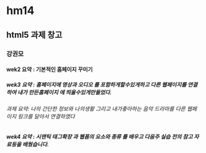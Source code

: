 # hm14
## html5 과제 창고
### 강권모
#### wek2 요약 : 기본적인 홈페이지 꾸미기
##### wek3 요약 : 홈페이지에 영상과 오디오 를 포함하게할수있게하고 다른 웹페이지를 연결하여 내가 만든홈페이지 에 띄울수있게만들었다.
###### 과제 요약: 나의 간단한 정보와 나의생활 그리고 내가좋아하는 음악 드라마를 다른 웹페이지 링크를 달아서 연결하였다
##### wek4 요약 : 시맨틱 태그확장 과 웹폼의 요소와 종류 를 배우고 다음주 실습 전의 참고 자료등을 배웠습니다.
